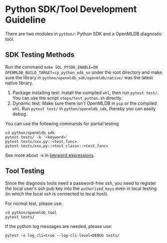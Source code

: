 # Python SDK/Tool Development Guideline

There are two modules in `python/`: Python SDK and a OpenMLDB diagnostic tool.

## SDK Testing Methods

Run the command `make SQL_PYSDK_ENABLE=ON OPENMLDB_BUILD_TARGET=cp_python_sdk_so` under the root directory and make sure the library in `python/openmldb_sdk/openmldb/native/` was the latest native library.
1. Package installing test: Install the compiled `whl`, then run `pytest test/`. You can use the script `steps/test_python.sh` directly.
2. Dynamic test: Make sure there isn't OpenMLDB in `pip` or the compiled `whl`. Run `pytest test/` in `python/openmldb_sdk`, thereby you can easily debug.

You can use the following commands for partial testing
```
cd python/openmldb_sdk
pytest tests/ -k '<keyword>'
pytest tests/xxx.py::<test_func>
pytest tests/xxx.py::<test_class>::<test_func>
```
See more about `-k` in [keyword expressions](https://docs.pytest.org/en/latest/example/markers.html#using-k-expr-to-select-tests-based-on-their-name).

## Tool Testing

Since the diagnosis tools need a password-free ssh, you need to register the local user's ssh pub key into the `authorized_keys` even in local testing (in which the local ssh is connected to local host).

For normal test, please use:
```
cd python/openmldb_tool
pytest tests/
```

If the python log messages are needed, please use:
```
pytest -o log_cli=true --log-cli-level=DEBUG tests/
```
